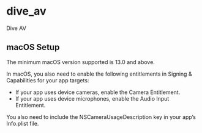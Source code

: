 # dive_av

Dive AV

## macOS Setup

The minimum macOS version supported is 13.0 and above.

In macOS, you also need to enable the following entitlements in Signing & Capabilities for your app targets:

- If your app uses device cameras, enable the Camera Entitlement.
- If your app uses device microphones, enable the Audio Input Entitlement.

You also need to include the NSCameraUsageDescription key in your app’s Info.plist file.

